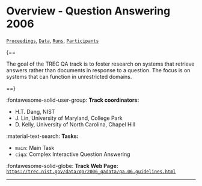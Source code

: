 # Overview - Question Answering 2006

[`Proceedings`](./proceedings.md), [`Data`](./data.md), [`Runs`](./runs.md), [`Participants`](./participants.md)

{==

The goal of the TREC QA track is to foster research on systems that retrieve answers rather than documents in response to a question. The focus is on systems that can function in unrestricted domains.

==}

:fontawesome-solid-user-group: **Track coordinators:**

- H.T. Dang, NIST 
- J. Lin, University of Maryland, College Park 
- D. Kelly, University of North Carolina, Chapel Hill 

:material-text-search: **Tasks:**

- `main`: Main Task 
- `ciqa`: Complex Interactive Question Answering 

:fontawesome-solid-globe: **Track Web Page:** [`https://trec.nist.gov/data/qa/2006_qadata/qa.06.guidelines.html`](https://trec.nist.gov/data/qa/2006_qadata/qa.06.guidelines.html) 

---

